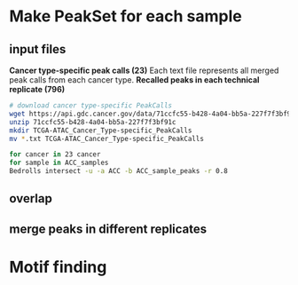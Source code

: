 # Make PeakSet for each sample
## input files
**Cancer type-specific peak calls (23)**
Each text file represents all merged peak calls from each cancer type. 
**Recalled peaks in each technical replicate (796)**
```bash
# download cancer type-specific PeakCalls
wget https://api.gdc.cancer.gov/data/71ccfc55-b428-4a04-bb5a-227f7f3bf91c
unzip 71ccfc55-b428-4a04-bb5a-227f7f3bf91c
mkdir TCGA-ATAC_Cancer_Type-specific_PeakCalls
mv *.txt TCGA-ATAC_Cancer_Type-specific_PeakCalls
```
```bash
for cancer in 23 cancer
for sample in ACC_samples
Bedrolls intersect -u -a ACC -b ACC_sample_peaks -r 0.8
```
## overlap
## merge peaks in different replicates
# Motif finding

<!--stackedit_data:
eyJoaXN0b3J5IjpbMjg4NTk5MjkwLDE1ODc3MzkzNTIsLTIwNT
IyNzAzMTIsMTQ1NDA5MzYzNywtMTUxOTM4MjQxNiwtMzQyMTYz
NzEsLTE5NTEwNDMwMjddfQ==
-->